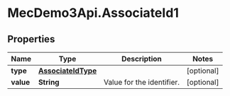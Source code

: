 # MecDemo3Api.AssociateId1

## Properties
Name | Type | Description | Notes
------------ | ------------- | ------------- | -------------
**type** | [**AssociateIdType**](AssociateIdType.md) |  | [optional] 
**value** | **String** | Value for the identifier. | [optional] 


